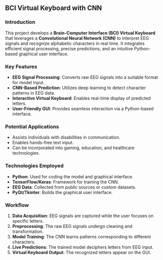 ## BCI Virtual Keyboard with CNN  

### Introduction  
This project develops a **Brain-Computer Interface (BCI) Virtual Keyboard** that leverages a **Convolutional Neural Network (CNN)** to interpret EEG signals and recognize alphabetic characters in real time. It integrates efficient signal processing, precise predictions, and an intuitive Python-based graphical user interface.  

### Key Features  
- **EEG Signal Processing**: Converts raw EEG signals into a suitable format for model input.  
- **CNN-Based Prediction**: Utilizes deep learning to detect character patterns in EEG data.  
- **Interactive Virtual Keyboard**: Enables real-time display of predicted letters.  
- **User-Friendly GUI**: Provides seamless interaction via a Python-based interface.  

### Potential Applications  
- Assists individuals with disabilities in communication.  
- Enables hands-free text input.  
- Can be incorporated into gaming, education, and healthcare technologies.  

### Technologies Employed  
- **Python**: Used for coding the model and graphical interface.  
- **TensorFlow/Keras**: Framework for training the CNN.  
- **EEG Data**: Collected from public sources or custom datasets.  
- **PyQt/Tkinter**: Builds the graphical user interface.  

### Workflow  
1. **Data Acquisition**: EEG signals are captured while the user focuses on specific letters.  
2. **Preprocessing**: The raw EEG signals undergo cleaning and transformation.  
3. **Model Training**: The CNN learns patterns corresponding to different characters.  
4. **Live Predictions**: The trained model deciphers letters from EEG input.  
5. **Virtual Keyboard Output**: The recognized letters appear on the GUI.  
